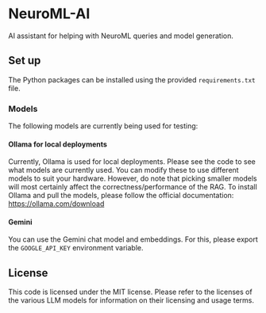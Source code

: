 # NeuroML-AI

AI assistant for helping with NeuroML queries and model generation.

## Set up

The Python packages can be installed using the provided `requirements.txt` file.

### Models

The following models are currently being used for testing:

#### Ollama for local deployments

Currently, Ollama is used for local deployments.
Please see the code to see what models are currently used.
You can modify these to use different models to suit your hardware.
However, do note that picking smaller models will most certainly affect the correctness/performance of the RAG.
To install Ollama and pull the models, please follow the official documentation: https://ollama.com/download

#### Gemini

You can use the Gemini chat model and embeddings.
For this, please export the `GOOGLE_API_KEY` environment variable.

## License

This code is licensed under the MIT license.
Please refer to the licenses of the various LLM models for information on their licensing and usage terms.
